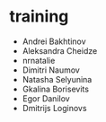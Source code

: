 # training

- Andrei Bakhtinov
- Aleksandra Cheidze
- nrnatalie
- Dimitri Naumov
- Natasha Selyunina
- Gkalina Borisevits
- Egor Danilov
- Dmitrijs Loginovs
